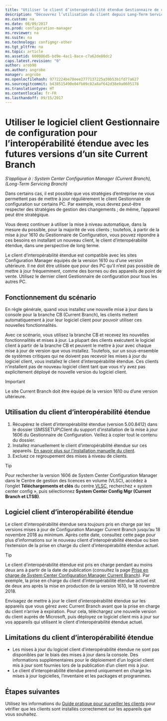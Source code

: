 ```yaml
---
title: "Utiliser le client d’interopérabilité étendue Gestionnaire de configuration avec Current Branch | Microsoft Docs"
description: "Découvrez l’utilisation du client depuis Long-Term Servicing Branch dans Configuration Manager avec un site Current Branch."
ms.custom: na
ms.date: 08/09/2017
ms.prod: configuration-manager
ms.reviewer: na
ms.suite: na
ms.technology: configmgr-other
ms.tgt_pltfrm: na
ms.topic: article
ms.assetid: 600086d5-bd9e-4ac1-8ace-c7a62de80dc2
caps.latest.revision: "0"
author: arob98
ms.author: angrobe
manager: angrobe
ms.openlocfilehash: 9772224be78eee2777137225a59b53b1fd77a627
ms.sourcegitcommit: b438515490e04fb09c82a8af642d38e9a0605178
ms.translationtype: HT
ms.contentlocale: fr-FR
ms.lasthandoff: 09/15/2017
---
```

# <a name="use-the-configuration-manager-client-software-for-extended-interoperability-with-future-versions-of-a-current-branch-site"></a>Utiliser le logiciel client Gestionnaire de configuration pour l’interopérabilité étendue avec les futures versions d’un site Current Branch

*S’applique à : System Center Configuration Manager (Current Branch), (Long-Term Servicing Branch)*  

Dans certains cas, il est possible que vos stratégies d’entreprise ne vous permettent pas de mettre à jour régulièrement le client Gestionnaire de configuration sur certains PC. Par exemple, vous devrez peut-être respecter des stratégies de gestion des changements ; de même, l’appareil peut être stratégique.

Vous devez continuer à utiliser la mise à niveau automatique, dans la mesure du possible, pour la majorité de vos clients ; toutefois, à partir de la mise à jour 1610 du Gestionnaire de Configuration, vous pouvez répondre à ces besoins en installant un nouveau client, le client d’interopérabilité étendue, dans une perspective de long terme.

Le client d’interopérabilité étendue est compatible avec les sites Configuration Manager équipés de la version 1610 ou d’une version ultérieure. Il ne doit être utilisée que pour des PC qu’il n’est pas possible de mettre à jour fréquemment, comme des bornes ou des appareils de point de vente. Utilisez le dernier client Gestionnaire de configuration pour tous les autres PC.

## <a name="how-this-scenario-works"></a>Fonctionnement du scénario

En règle générale, quand vous installez une nouvelle mise à jour dans la console pour la branche CB (Current Branch), les clients mettent automatiquement à jour leur logiciel client pour pouvoir utiliser ces nouvelles fonctionnalités.

Avec ce scénario, vous utilisez la branche CB et recevez les nouvelles fonctionnalités et mises à jour. La plupart des clients exécutent le logiciel client à partir de la branche CB et peuvent le mettre à jour avec chaque mise à jour de version que vous installez. Toutefois, sur un sous-ensemble de systèmes critiques qui ne doivent pas recevoir les mises à jour du logiciel client, vous installez le client d’interopérabilité étendue. Ces clients n’installent pas de nouveau logiciel client tant que vous n’y avez pas explicitement déployé de nouvelle version du logiciel client.

>[!IMPORTANT]
>Le site Current Branch doit être équipé de la version 1610 ou d’une version ultérieure.

## <a name="how-to-use-the-eic"></a>Utilisation du client d’interopérabilité étendue

1. Récupérez le client d’interopérabilité étendue (version 5.00.8412) dans le dossier \SMSSETUP\Client du support d’installation de la mise à jour 1606 du Gestionnaire de Configuration. Veillez à copier tout le contenu du dossier.
2. Installez manuellement le client d’interopérabilité étendue sur ces appareils. [En savoir plus sur l’installation manuelle du client](/sccm/core/clients/deploy/deploy-clients-to-windows-computers#BKMK_Manual).
3. Excluez ce regroupement des mises à niveau de clients.

>[!TIP]
>Pour rechercher la version 1606 de System Center Configuration Manager dans le Centre de gestion des licences en volume (VLSC), accédez à l’onglet **Téléchargements et clés** du centre [VLSC](https://www.microsoft.com/Licensing/servicecenter/Downloads/DownloadsAndKeys.aspx), recherchez « system center config », puis sélectionnez **System Center Config Mgr (Current Branch et LTSB)**.

## <a name="the-extended-interoperability-client-software"></a>Logiciel client d’interopérabilité étendue

Le client d’interopérabilité étendue sera toujours pris en charge par les versions mises à jour de Configuration Manager Current Branch jusqu’au 18 novembre 2018 au minimum. Après cette date, consultez cette page pour plus d’informations sur le nouveau client d’interopérabilité étendue ou bien l’extension de la prise en charge du client d’interopérabilité étendue actuel.

>[!TIP]
>Le client d’interopérabilité étendue est pris en charge pendant au moins deux ans à partir de la date de publication (consultez la page [Prise en charge de System Center Configuration Manager Current Branch](/sccm/core/servers/manage/current-branch-versions-supported)). Par exemple, la prise en charge du client d’interopérabilité étendue actuel est de deux ans après la mise en production de la version 1610, le 18 novembre 2018.

Envisagez de mettre à jour le client d’interopérabilité étendue sur les appareils que vous gérez avec Current Branch avant que la prise en charge du client n’arrive à expiration. Pour cela, téléchargez une nouvelle version du client auprès de Microsoft, puis déployez ce logiciel client mis à jour sur vos appareils qui utilisent le client d’interopérabilité étendue actuel.

## <a name="limitations-of-the-extended-interoperability-client"></a>Limitations du client d’interopérabilité étendue

- Les mises à jour du logiciel client d’interopérabilité étendue ne sont pas disponibles par le biais des mises à jour dans la console. Des informations supplémentaires pour le déploiement d’un logiciel client mis à jour sont fournies lors de la publication d’un client mis à jour.
- Le client d’interopérabilité étendue prend uniquement en charge les mises à jour logicielles, l’inventaire et les packages et programmes.

## <a name="next-steps"></a>Étapes suivantes

Utilisez les informations du [Guide pratique pour surveiller les clients](/sccm/core/clients/manage/monitor-clients) pour vérifier que les clients sont installés correctement sur les appareils que vous souhaitez.
